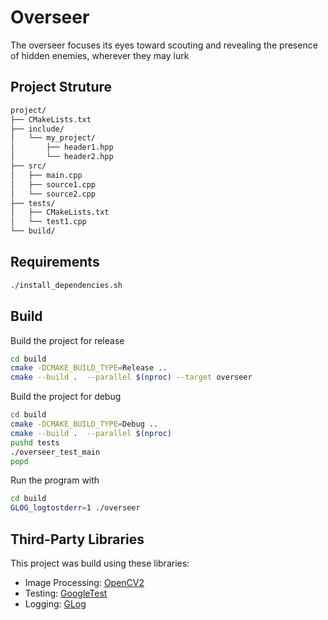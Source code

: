 # Overseer

The overseer focuses its eyes toward scouting and revealing the presence of hidden enemies, wherever they may lurk

## Project Struture

```bash
project/
├── CMakeLists.txt
├── include/
│   └── my_project/
│       ├── header1.hpp
│       └── header2.hpp
├── src/
│   ├── main.cpp
│   ├── source1.cpp
│   └── source2.cpp
├── tests/
│   ├── CMakeLists.txt
│   └── test1.cpp
└── build/
```

## Requirements

```bash
./install_dependencies.sh
```

## Build

Build the project for release

```bash
cd build
cmake -DCMAKE_BUILD_TYPE=Release ..
cmake --build .  --parallel $(nproc) --target overseer
```

Build the project for debug

```bash
cd build
cmake -DCMAKE_BUILD_TYPE=Debug ..
cmake --build .  --parallel $(nproc)
pushd tests
./overseer_test_main
popd
```

Run the program with

```bash
cd build
GLOG_logtostderr=1 ./overseer
```

## Third-Party Libraries

This project was build using these libraries:

* Image Processing: [OpenCV2](https://opencv.org/)
* Testing: [GoogleTest](https://github.com/google/googletest)
* Logging: [GLog](https://github.com/google/glog#user-guide)
